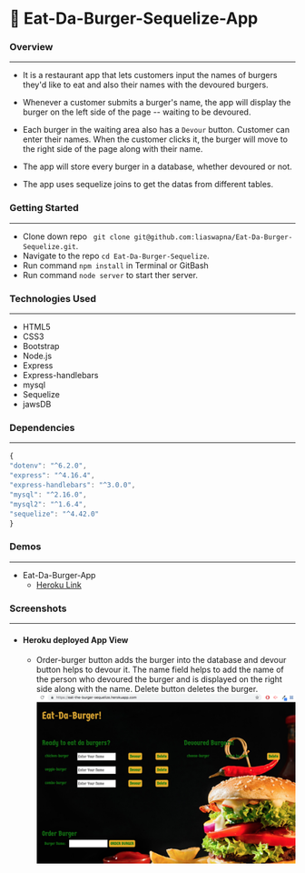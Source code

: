 # :hamburger: Eat-Da-Burger-Sequelize-App

### Overview
---
*   It is a restaurant app that lets customers input the names of burgers they'd like to eat and also their names with the devoured burgers.

* Whenever a customer submits a burger's name, the app will display the burger on the left side of the page -- waiting to be devoured.

* Each burger in the waiting area also has a `Devour` button. Customer can enter their names. When the customer clicks it, the burger will move to the right side of the page along with their name.

* The app will store every burger in a database, whether devoured or not.

* The app uses sequelize joins to get the datas from different tables.

### Getting Started
---
* Clone down repo ``` git clone git@github.com:liaswapna/Eat-Da-Burger-Sequelize.git```.
* Navigate to the repo ```cd Eat-Da-Burger-Sequelize```.
* Run command ```npm install``` in Terminal or GitBash
* Run command ```node server``` to start ther server.

### Technologies Used
---
* HTML5
* CSS3
* Bootstrap
* Node.js
* Express
* Express-handlebars
* mysql
* Sequelize
* jawsDB

### Dependencies
---
```js
{
"dotenv": "^6.2.0",
"express": "^4.16.4",
"express-handlebars": "^3.0.0",
"mysql": "^2.16.0",
"mysql2": "^1.6.4",
"sequelize": "^4.42.0"
}
```

### Demos
---
* Eat-Da-Burger-App
    * [Heroku Link](https://eat-the-burger-sequelize.herokuapp.com/)

### Screenshots
---
* #### Heroku deployed App View
    * Order-burger button adds the burger into the database and devour button helps to devour it. The name field helps to add the name of the person who devoured the burger and is displayed on the right side along with the name. Delete button deletes the burger.
    ![App](./public/assets/img/burger-app.png)
